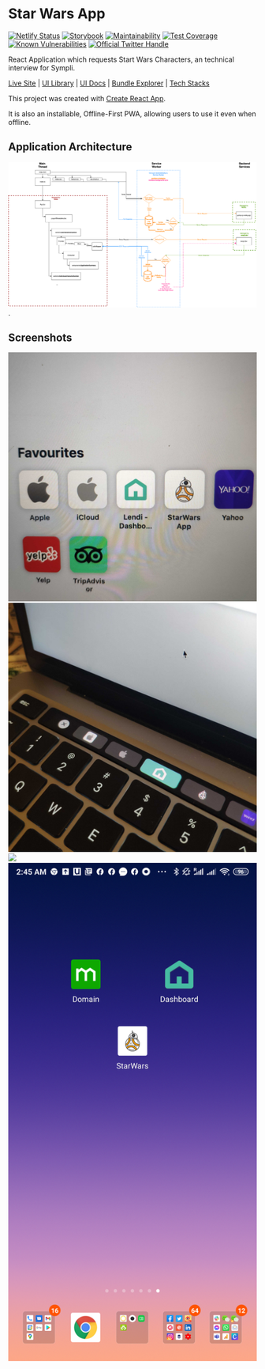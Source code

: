 # Star Wars App

[![Netlify Status](https://api.netlify.com/api/v1/badges/fa7d6d8d-09d3-44dc-8bd6-b1e1a0edf217/deploy-status)](https://sympli-rjs.netlify.app)
[![Storybook](https://cdn.jsdelivr.net/gh/storybookjs/brand@master/badge/badge-storybook.svg)](https://sympli-rjs.netlify.app/storybook/index.html)
[![Maintainability](https://api.codeclimate.com/v1/badges/96b0263ab7a3c9513e4a/maintainability)](https://codeclimate.com/github/jacktator/Sympli_RJS/maintainability)
[![Test Coverage](https://api.codeclimate.com/v1/badges/96b0263ab7a3c9513e4a/test_coverage)](https://codeclimate.com/github/jacktator/Sympli_RJS/test_coverage)
[![Known Vulnerabilities](https://snyk.io/test/github/jacktator/Sympli_RJS/badge.svg)](https://snyk.io/test/github/jacktator/Sympli_RJS)
<a href="https://twitter.com/intent/follow?screen_name=jacktator">
    <img src="https://badgen.net/twitter/follow/jacktator?icon=twitter&label=%40jacktator" alt="Official Twitter Handle" />
</a>

React Application which requests Start Wars Characters, an technical interview for Sympli.

[Live Site](https://sympli-rjs.netlify.app) | [UI Library](https://sympli-rjs.netlify.app/storybook/index.html) | [UI Docs](https://sympli-rjs.netlify.app/docs/index.html) | [Bundle Explorer](https://sympli-rjs.netlify.app/explorer.html) | [Tech Stacks](docs/STACK.md)

This project was created with [Create React App](./docs/CRA.md).

It is also an installable, Offline-First PWA, allowing users to use it even when offline.

## Application Architecture

![](./architecture.png).

## Screenshots

![](./docs/assets/safari.jpg)
![](./docs/assets/touchbar.jpg)
![](./docs/assets/iphone.png)
![](./docs/assets/android.png)